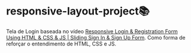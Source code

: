 # responsive-layout-project📚
Tela de Login baseada no vídeo [Responsive Login & Registration Form Using HTML & CSS & JS | Sliding Sign In & Sign Up Form](https://www.youtube.com/watch?v=piG91X4sV2U). Como forma de reforçar o entendimento de HTML, CSS e JS.
